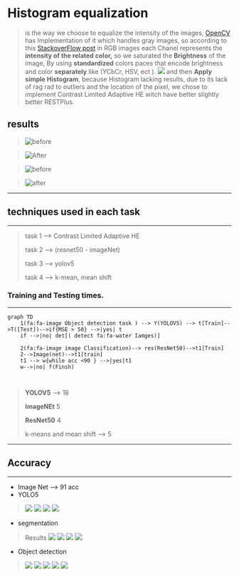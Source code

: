 # Histogram equalization 

> is the way we choose to equalize the intensity of the images, [OpenCV](https://docs.opencv.org/3.4/d4/d1b/tutorial_histogram_equalization.html) has Implementation of it which handles gray images, so according to this  [StackoverFlow post](https://stackoverflow.com/questions/31998428/opencv-python-equalizehist-colored-image#38312281) in RGB images each Chanel represents the **intensity of the related color,** so we saturated the **Brightness** of the image, By using **standardized** colors paces that encode brightness and color **separately** like (YCbCr, HSV, ect ). 
![](https://github.com/AbdoAli05/Scene-Understanding-in-Low-Light-Conditions/blob/main/Images/mermaid-diagram-20220531011520.png?raw=true)
and then **Apply simple Histogram**, because Histogram lacking results, due to its lack of rag rad to outliers and the location of the pixel, we chose to implement Contrast Limited Adaptive HE witch have better slightly better RESTPlus.

## results 


>![before](https://github.com/AbdoAli05/Scene-Understanding-in-Low-Light-Conditions/blob/main/Images/befortype3.png?raw=true)

>![After](https://github.com/AbdoAli05/Scene-Understanding-in-Low-Light-Conditions/blob/main/Images/befortype3.png?raw=true)

>![before](https://github.com/AbdoAli05/Scene-Understanding-in-Low-Light-Conditions/blob/main/Images/type3befor2.png?raw=true)

>![after](https://github.com/AbdoAli05/Scene-Understanding-in-Low-Light-Conditions/blob/main/Images/type3after2.png?raw=true)

--- 

## techniques used in each task

--- 

> task 1 --> Contrast Limited Adaptive HE
> 
> task 2 --> (resnet50 - imageNet)
> 
> task 3 --> yolov5 
> 
> task 4 --> k-mean, mean shift 


### Training and Testing times. 

---

```mermaid
graph TD
    1(fa:fa-image Object detection task ) --> Y(YOLOV5) --> t[Train]-->T([Test])-->if{MSE > 50} -->|yes| t
    if -->|no| det[( detect fa:fa-water Iamges)] 
   
    2(fa:fa-image image Classification)--> res(ResNet50)-->t1[Train]
    2-->Image(net)-->t1[train] 
    t1 --> w{while acc <90 } -->|yes|t1
    w-->|no| f(Finsh)
    
    
```
 > **YOLOV5** --> 18
> 
> **ImageNEt** 5
> 
> **ResNet50** 4
> 
 > k-means and mean shift --> 5
 > 

---

## Accuracy 

---
- Image Net --> 91 acc
- YOLO5
>![](Images/photo_2022-05-31_06-57-30.jpg)
> ![](Images/photo_2022-05-31_06-58-06.jpg)
> ![](Images/photo_2022-05-31_06-58-44.jpg)
> ![](Images/Mse.jpg)
>
- segmentation 
> Results
> ![](Images/seg/3index.png)
> ![](Images/seg/33index.png)
> ![](Images/seg/5index.png)
> ![](Images/seg/55index.png)
> 
- Object detection 
>![](Images/dog1.png)
> ![](Images/2.png)
> ![](Images/3.png)
> ![](Images/4.png)
> ![](Images/5.png)